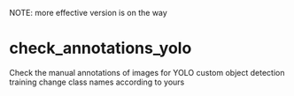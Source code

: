 NOTE: more effective version is on the way

# check_annotations_yolo
Check the manual annotations of images for YOLO custom object detection training
change class names according to yours
